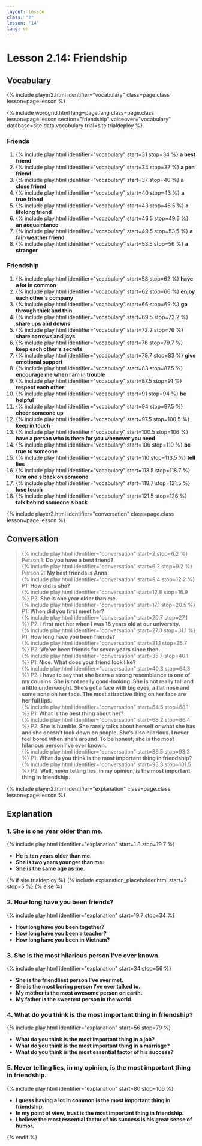 ```yaml
---
layout: lesson
class: "2"
lesson: "14"	
lang: en
---
```


# Lesson 2.14: Friendship


## Vocabulary
{% include player2.html identifier="vocabulary" class=page.class lesson=page.lesson %}


{% include wordgrid.html lang=page.lang
		class=page.class 
		lesson=page.lesson 
		section="friendship"
		voiceover="vocabulary"
		database=site.data.vocabulary 
		trial=site.trialdeploy %}


### Friends

1. {% include play.html identifier="vocabulary" start=31 stop=34 %} __a best friend__ 
2. {% include play.html identifier="vocabulary" start=34 stop=37 %} __a pen friend__ 
3. {% include play.html identifier="vocabulary" start=37 stop=40 %} __a close friend__ 
4. {% include play.html identifier="vocabulary" start=40 stop=43 %} __a true friend__ 
5. {% include play.html identifier="vocabulary" start=43 stop=46.5 %} __a lifelong friend__ 
6. {% include play.html identifier="vocabulary" start=46.5 stop=49.5 %} __an acquaintance__ 
7. {% include play.html identifier="vocabulary" start=49.5 stop=53.5 %} __a fair-weather friend__ 
8. {% include play.html identifier="vocabulary" start=53.5 stop=56 %} __a stranger__ 


### Friendship 

1. {% include play.html identifier="vocabulary" start=58 stop=62 %}  __have a lot in common__ 
2. {% include play.html identifier="vocabulary" start=62 stop=66 %}  __enjoy each other's company__ 
3. {% include play.html identifier="vocabulary" start=66 stop=69 %}  __go through thick and thin__ 
4. {% include play.html identifier="vocabulary" start=69.5 stop=72.2 %}  __share ups and downs__ 
5. {% include play.html identifier="vocabulary" start=72.2 stop=76 %}  __share sorrows and joys__ 
6. {% include play.html identifier="vocabulary" start=76 stop=79.7 %}  __keep each other's secrets__ 
7. {% include play.html identifier="vocabulary" start=79.7 stop=83 %}  __give emotional support__ 
8. {% include play.html identifier="vocabulary" start=83 stop=87.5 %}  __encourage me when I am in trouble__ 
9. {% include play.html identifier="vocabulary" start=87.5 stop=91 %}  __respect each other__ 
10. {% include play.html identifier="vocabulary" start=91 stop=94 %}  __be helpful__ 
11. {% include play.html identifier="vocabulary" start=94 stop=97.5 %}  __cheer someone up__ 
12. {% include play.html identifier="vocabulary" start=97.5 stop=100.5 %}  __keep in touch__ 
13. {% include play.html identifier="vocabulary" start=100.5 stop=106 %}  __have a person who is there for you whenever you need__ 
14. {% include play.html identifier="vocabulary" start=106 stop=110 %}  __be true to someone__ 
15. {% include play.html identifier="vocabulary" start=110 stop=113.5 %}  __tell lies__ 
16. {% include play.html identifier="vocabulary" start=113.5 stop=118.7 %}  __turn one's back on someone__ 
17. {% include play.html identifier="vocabulary" start=118.7 stop=121.5 %}  __lose touch__ 
18. {% include play.html identifier="vocabulary" start=121.5 stop=126 %}  __talk behind someone's back__ 


{% include player2.html identifier="conversation" class=page.class lesson=page.lesson %}
## Conversation


> {% include play.html identifier="conversation" start=2 stop=6.2 %} Person 1: __Do you have a best friend?__     
> {% include play.html identifier="conversation" start=6.2 stop=9.2 %} Person 2: __My best friends is Anna.__   
> {% include play.html identifier="conversation" start=9.4 stop=12.2 %}  P1: __How old is she?__    
> {% include play.html identifier="conversation" start=12.8 stop=16.9 %}  P2: __She is one year older than me.__   
> {% include play.html identifier="conversation" start=17.1 stop=20.5 %}  P1: __When did you first meet her?__     
> {% include play.html identifier="conversation" start=20.7 stop=27.1 %}  P2: __I first met her when I was 18 years old at our university.__     
> {% include play.html identifier="conversation" start=27.3 stop=31.1 %}  P1: __How long have you been friends?__     
> {% include play.html identifier="conversation" start=31.1 stop=35.7 %}  P2: __We’ve been friends for seven years since then.__     
> {% include play.html identifier="conversation" start=35.7 stop=40.1 %}  P1: __Nice. What does your friend look like?__      
> {% include play.html identifier="conversation" start=40.3 stop=64.3 %}  P2: __I have to say that she bears a strong resemblance to one of my cousins. She is not really   good-looking. She is not really tall and a little underweight. She’s got a face with big eyes, a flat nose and some acne on her face. The most attractive thing on her face are her full lips.__    
> {% include play.html identifier="conversation" start=64.5 stop=68.1 %}  P1: __What is the best thing about her?__     
> {% include play.html identifier="conversation" start=68.2 stop=86.4 %}  P2: __She is  humble. She rarely talks about herself or what she has and she doesn’t look down on people. She’s also hilarious. I never feel bored when she’s around. To be honest, she is the most hilarious person I’ve ever known.__    
> {% include play.html identifier="conversation" start=86.5 stop=93.3 %}  P1: __What do you think is the most important thing in friendship?__   
> {% include play.html identifier="conversation" start=93.3 stop=101.5 %}  P2: __Well, never telling lies, in my opinion, is the most important thing in friendship.__ 



{% include player2.html identifier="explanation" class=page.class lesson=page.lesson %}
## Explanation

### 1. She is one year older than me. 

{% include play.html identifier="explanation" start=1.8 stop=19.7 %} 

- __He is ten years older than me.__ 
- __She is two years younger than me.__ 
- __She is the same age as me.__ 

{% if site.trialdeploy %}
	{% include explanation_placeholder.html start=2 stop=5 %}
	{% else %}


###  2. How long have you been friends?

{% include play.html identifier="explanation" start=19.7 stop=34 %}

- __How long have you been together?__  
- __How long have you been a teacher?__  
- __How long have you been in Vietnam?__  

###  3. She is the most hilarious person I’ve ever known.

{% include play.html identifier="explanation" start=34 stop=56 %}

- __She is the friendliest person I've ever met.__ 
- __She is the most boring person I've ever talked to.__ 
- __My mother is the most awesome person on earth.__ 
- __My father is the sweetest person in the world.__ 

###  4. What do you think is the most important thing in friendship?

{% include play.html identifier="explanation" start=56 stop=79 %}

- __What do you think is the most important thing in a job?__ 
- __What do you think is the most important thing in a marriage?__ 
- __What do you think is the most essential factor of his success?__ 

###  5.  Never telling lies, in my opinion, is the most important thing in friendship.

{% include play.html identifier="explanation" start=80 stop=106 %}

- __I guess having a lot in common is the most important thing in friendship.__ 
- __In my point of view, trust is the most important thing in friendship.__ 
- __I believe the most essential factor of his success is his great sense of humor.__ 


{% endif %}